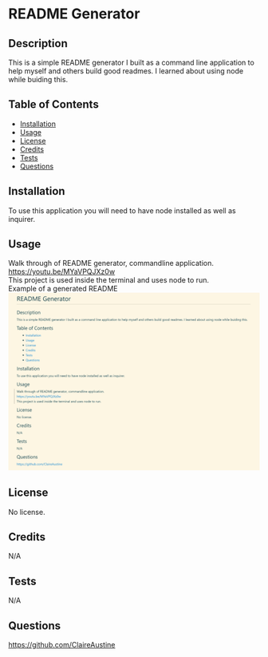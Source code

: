 # README Generator

## Description

This is a simple README generator I built as a command line application to help myself and others build good readmes. I learned about using node while buiding this.

## Table of Contents

- [Installation](#installation)
- [Usage](#usage)
- [License](#license)
- [Credits](#credits)
- [Tests](#tests)
- [Questions](#questions)

## Installation

To use this application you will need to have node installed as well as inquirer.

## Usage

Walk through of README generator, commandline application. <br>
https://youtu.be/MYaVPQJXz0w  <br>
This project is used inside the terminal and uses node to run. <br>
Example of a generated README ![example](images/Example.png)

## License

No license.

## Credits

N/A

## Tests

N/A

## Questions

https://github.com/ClaireAustine
